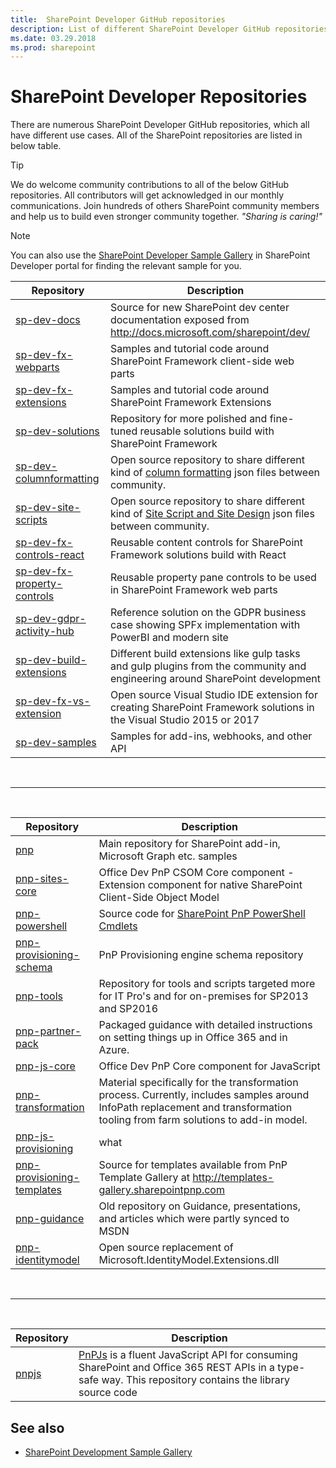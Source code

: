 ```yaml
---
title:  SharePoint Developer GitHub repositories
description: List of different SharePoint Developer GitHub repositories and their description
ms.date: 03.29.2018
ms.prod: sharepoint
---
```


# SharePoint Developer Repositories

There are numerous SharePoint Developer GitHub repositories, which all have different use cases. All of the SharePoint repositories are listed in below table.

> [!TIP]
> We do welcome community contributions to all of the below GitHub repositories. All contributors will get acknowledged in our monthly communications. Join hundreds of others SharePoint community members and help us to build even stronger community together. *"Sharing is caring!"*

> [!NOTE]
> You can also use the [SharePoint Developer Sample Gallery](http://aka.ms/spdev-samples) in SharePoint Developer portal for finding the relevant sample for you.

| Repository | Description |
|--------|--------|
| [sp-dev-docs](https://github.com/SharePoint/sp-dev-docs) | Source for new SharePoint dev center documentation exposed from http://docs.microsoft.com/sharepoint/dev/ |
| [sp-dev-fx-webparts](https://github.com/SharePoint/sp-dev-fx-webparts) | Samples and tutorial code around SharePoint Framework client-side web parts |
| [sp-dev-fx-extensions](https://github.com/SharePoint/sp-dev-fx-extensions) | Samples and tutorial code around SharePoint Framework Extensions |
| [sp-dev-solutions](https://github.com/SharePoint/sp-dev-solutions) | Repository for more polished and fine-tuned reusable solutions build with SharePoint Framework |
| [sp-dev-columnformatting](https://github.com/SharePoint/sp-dev-columnformatting) | Open source repository to share different kind of [column formatting](https://docs.microsoft.com/en-us/sharepoint/dev/declarative-customization/column-formatting) json files between community. |
| [sp-dev-site-scripts](https://github.com/SharePoint/sp-dev-site-scripts) | Open source repository to share different kind of [Site Script and Site Design](https://docs.microsoft.com/en-us/sharepoint/dev/declarative-customization/site-design-overview) json files between community. |
| [sp-dev-fx-controls-react](https://github.com/SharePoint/sp-dev-fx-controls-react) | Reusable content controls for SharePoint Framework solutions build with React |
| [sp-dev-fx-property-controls](https://github.com/SharePoint/sp-dev-fx-property-controls) | Reusable property pane controls to be used in SharePoint Framework web parts |
| [sp-dev-gdpr-activity-hub](https://github.com/SharePoint/sp-dev-gdpr-activity-hub) | Reference solution on the GDPR business case showing SPFx implementation with PowerBI and modern site |
| [sp-dev-build-extensions](https://github.com/SharePoint/sp-dev-build-extensions) | Different build extensions like gulp tasks and gulp plugins from the community and engineering around SharePoint development |
| [sp-dev-fx-vs-extension](https://github.com/SharePoint/sp-dev-fx-vs-extension) | Open source Visual Studio IDE extension for creating SharePoint Framework solutions in the Visual Studio 2015 or 2017 |
| [sp-dev-samples](https://github.com/SharePoint/sp-dev-samples) | Samples for add-ins, webhooks, and other API |

<br />
<hr />
<br />

| Repository | Description |
|--------|--------|
| [pnp](https://github.com/SharePoint/pnp) | Main repository for SharePoint add-in, Microsoft Graph etc. samples |
| [pnp-sites-core](https://github.com/SharePoint/pnp-sites-core) | Office Dev PnP CSOM Core component - Extension component for native SharePoint Client-Side Object Model |
| [pnp-powershell](https://github.com/SharePoint/pnp-powershell) | Source code for [SharePoint PnP PowerShell Cmdlets](https://docs.microsoft.com/en-us/powershell/sharepoint/sharepoint-pnp/sharepoint-pnp-cmdlets?view=sharepoint-ps) |
| [pnp-provisioning-schema](https://github.com/SharePoint/PnP-Provisioning-Schema) | PnP Provisioning engine schema repository |
| [pnp-tools](https://github.com/SharePoint/PnP-Tools) | Repository for tools and scripts targeted more for IT Pro's and for on-premises for SP2013 and SP2016 |
| [pnp-partner-pack](https://github.com/SharePoint/PnP-Partner-Pack) | Packaged guidance with detailed instructions on setting things up in Office 365 and in Azure. |
| [pnp-js-core](https://github.com/SharePoint/PnP-JS-Core) | Office Dev PnP Core component for JavaScript |
| [pnp-transformation](https://github.com/SharePoint/PnP-Transformation) | Material specifically for the transformation process. Currently, includes samples around InfoPath replacement and transformation tooling from farm solutions to add-in model. |
| [pnp-js-provisioning](https://github.com/SharePoint/pnp-js-provisioning) | what |
| [pnp-provisioning-templates](https://github.com/SharePoint/PnP-Provisioning-Templates) | Source for templates available from PnP Template Gallery at http://templates-gallery.sharepointpnp.com |
| [pnp-guidance](https://github.com/SharePoint/PnP-Guidance) | Old repository on Guidance, presentations, and articles which were partly synced to MSDN |
| [pnp-identitymodel](https://github.com/SharePoint/PnP-IdentityModel) | Open source replacement of Microsoft.IdentityModel.Extensions.dll |

<br />
<hr />
<br />

| Repository | Description |
|--------|--------|
| [pnpjs](https://github.com/pnp/pnpjs) | [PnPJs](https://pnp.github.io/pnpjs/) is a fluent JavaScript API for consuming SharePoint and Office 365 REST APIs in a type-safe way. This repository contains the library source code |


## See also

- [SharePoint Development Sample Gallery](http://aka.ms/spdev-samples)
